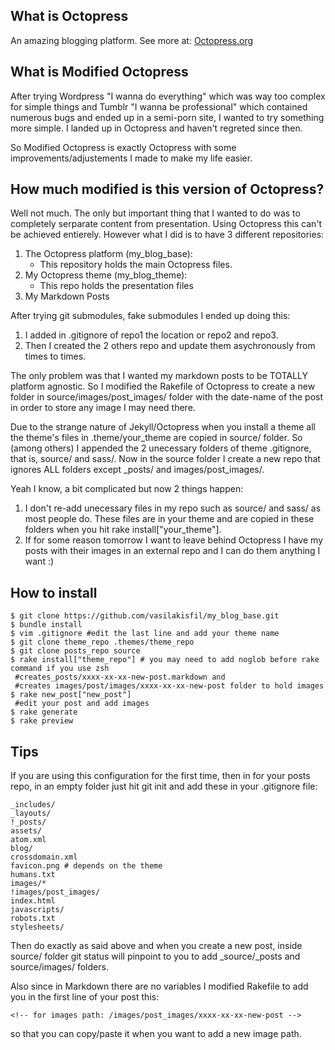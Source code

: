 ## What is Octopress
An amazing blogging platform. See more at: [Octopress.org](http://octopress.org)

## What is Modified Octopress
After trying Wordpress "I wanna do everything" which was way too complex for simple things and Tumblr "I wanna be professional" which contained numerous bugs and ended up in a semi-porn site, I wanted to try something more simple. I landed up in Octopress and haven't regreted since then.

So Modified Octopress is exactly Octopress with some improvements/adjustements I made to make my life easier.

## How much modified is this version of Octopress?
Well not much. The only but important thing that I wanted to do was to completely serparate content from presentation. Using Octopress this can't be achieved entierely. However what I did is to have 3 different repositories:

1. The Octopress platform (my_blog_base):
    - This repository holds the main Octopress files.
2. My Octopress theme (my_blog_theme):
    - This repo holds the presentation files
3. My Markdown Posts


After trying git submodules, fake submodules I ended up doing this:

1. I added in .gitignore of repo1 the location or repo2 and repo3.
2. Then I created the 2 others repo and update them asychronously from times to times.


The only problem was that I wanted my markdown posts to be TOTALLY platform agnostic. So I modified the Rakefile of Octopress to create a new folder in source/images/post_images/ folder with the date-name of the post in order to store any image I may need there.

Due to the strange nature of Jekyll/Octopress when you install a theme all the theme's files in .theme/your_theme are copied in source/ folder. So (among others) I appended the 2 unecessary folders of theme .gitignore, that is, source/ and sass/. Now in the source folder I create a new repo that ignores ALL folders except _posts/ and images/post_images/.

Yeah I know, a bit complicated but now 2 things happen:

1. I don't re-add unecessary files in my repo such as source/ and sass/ as most people do. These files are in your theme and are copied in these folders when you hit rake install["your_theme"].
2. If for some reason tomorrow I want to leave behind Octopress I have my posts with their images in an external repo and I can do them anything I want :)


## How to install

```
$ git clone https://github.com/vasilakisfil/my_blog_base.git
$ bundle install
$ vim .gitignore #edit the last line and add your theme name
$ git clone theme_repo .themes/theme_repo
$ git clone posts_repo source
$ rake install["theme_repo"] # you may need to add noglob before rake command if you use zsh
 #creates_posts/xxxx-xx-xx-new-post.markdown and
 #creates images/post/images/xxxx-xx-xx-new-post folder to hold images
$ rake new_post["new_post"]
 #edit your post and add images
$ rake generate
$ rake preview
```

##  Tips
If you are using this configuration for the first time, then in for your posts repo, in an empty folder just hit git init and add these in your .gitignore file:

    _includes/
    _layouts/
    !_posts/
    assets/
    atom.xml
    blog/
    crossdomain.xml
    favicon.png # depends on the theme
    humans.txt
    images/*
    !images/post_images/
    index.html
    javascripts/
    robots.txt
    stylesheets/

Then do exactly as said above and when you create a new post, inside source/ folder git status will pinpoint to you to add _source/_posts and source/images/ folders.

Also since in Markdown there are no variables I modified Rakefile to add you in the first line of your post this:

    <!-- for images path: /images/post_images/xxxx-xx-xx-new-post -->
    
so that you can copy/paste it when you want to add a new image path.
